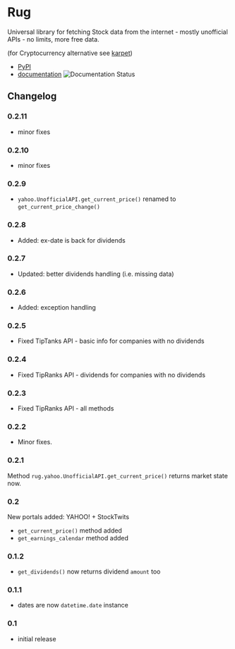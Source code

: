 # Rug

Universal library for fetching Stock data from the internet - mostly unofficial
APIs - no limits, more free data.

(for Cryptocurrency alternative see [karpet](https://github.com/im-n1/karpet))

* [PyPI](https://pypi.org/project/rug/)
* [documentation](https://rug.readthedocs.io/en/latest/) ![Documentation Status](https://readthedocs.org/projects/rug/badge/?version=latest)

## Changelog

### 0.2.11

- minor fixes

### 0.2.10

- minor fixes

### 0.2.9

- `yahoo.UnofficialAPI.get_current_price()` renamed to `get_current_price_change()`

### 0.2.8

- Added: ex-date is back for dividends

### 0.2.7

- Updated: better dividends handling (i.e. missing data)

### 0.2.6

- Added: exception handling

### 0.2.5

- Fixed TipTanks API - basic info for companies with no dividends

### 0.2.4

- Fixed TipRanks API - dividends for companies with no dividends

### 0.2.3

- Fixed TipRanks API - all methods

### 0.2.2

* Minor fixes.

### 0.2.1

Method `rug.yahoo.UnofficialAPI.get_current_price()` returns market state now.

### 0.2

New portals added: YAHOO! + StockTwits

* `get_current_price()` method added
* `get_earnings_calendar` method added

### 0.1.2
* `get_dividends()` now returns dividend `amount` too

### 0.1.1
* dates are now `datetime.date` instance

### 0.1
* initial release
